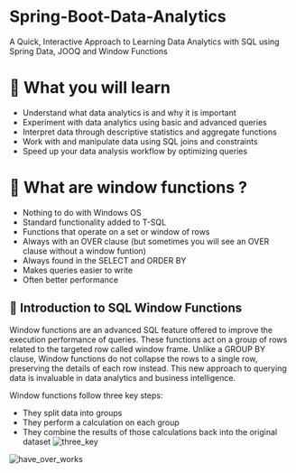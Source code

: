# Spring-Boot-Data-Analytics
A Quick, Interactive Approach to Learning Data Analytics with SQL using Spring Data, JOOQ and Window Functions

 # :bookmark_tabs: What you will learn
 
 * Understand what data analytics is and why it is important
 * Experiment with data analytics using basic and advanced queries
 * Interpret data through descriptive statistics and aggregate functions
 * Work with and manipulate data using SQL joins and constraints
 * Speed up your data analysis workflow by optimizing queries
 
 # :bookmark: What are window functions ?
 
 * Nothing to do with Windows OS
 * Standard functionality added to T-SQL
 * Functions that operate on a set or window of rows
 * Always with an OVER clause (but sometimes you will see an OVER clause without a window funtion)
 * Always found in the SELECT and ORDER BY
 * Makes queries easier to write
 * Often better performance
 
 ## :page_with_curl: Introduction to SQL Window Functions
 
 Window functions are an advanced SQL feature offered to improve the execution performance of queries. These functions act on a group of rows related to the targeted row called window frame. Unlike a GROUP BY clause, Window functions do not collapse the rows to a single row, preserving the details of each row instead. This new approach to querying data is invaluable in data analytics and business intelligence.
 
 Window functions follow three key steps:

 * They split data into groups
 * They perform a calculation on each group
 * They combine the results of those calculations back into the original dataset
 ![three_key](https://user-images.githubusercontent.com/46305342/200438573-328304bd-63b7-4e40-a1c0-093a9a519bd1.png)

 ![have_over_works](https://user-images.githubusercontent.com/46305342/200440834-896fbe42-6c46-4a3d-a8c1-183a951c60d4.png)


